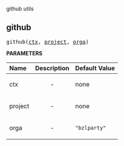<!-- Generated with Stardoc: http://skydoc.bazel.build -->

github utils

<a id="github"></a>

## github

<pre>
github(<a href="#github-ctx">ctx</a>, <a href="#github-project">project</a>, <a href="#github-orga">orga</a>)
</pre>



**PARAMETERS**


| Name  | Description | Default Value |
| :------------- | :------------- | :------------- |
| <a id="github-ctx"></a>ctx |  <p align="center"> - </p>   |  none |
| <a id="github-project"></a>project |  <p align="center"> - </p>   |  none |
| <a id="github-orga"></a>orga |  <p align="center"> - </p>   |  <code>"bzlparty"</code> |


